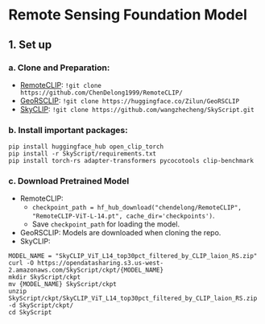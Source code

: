 # Remote Sensing Foundation Model

## 1. Set up

### a. Clone and Preparation:
- [RemoteCLIP](https://github.com/ChenDelong1999/RemoteCLIP/): `!git clone https://github.com/ChenDelong1999/RemoteCLIP/`
- [GeoRSCLIP](https://huggingface.co/Zilun/GeoRSCLIP): `!git clone https://huggingface.co/Zilun/GeoRSCLIP`
- [SkyCLIP](https://github.com/wangzhecheng/SkyScript.git): `!git clone https://github.com/wangzhecheng/SkyScript.git`

### b. Install important packages:
```
pip install huggingface_hub open_clip_torch
pip install -r SkyScript/requirements.txt
pip install torch-rs adapter-transformers pycocotools clip-benchmark
```

### c. Download Pretrained Model
- RemoteCLIP: 
    - `checkpoint_path = hf_hub_download("chendelong/RemoteCLIP", "RemoteCLIP-ViT-L-14.pt", cache_dir='checkpoints')`. 
    - Save `checkpoint_path` for loading the model.
- GeoRSCLIP: Models are downloaded when cloning the repo.
- SkyCLIP: 
```
MODEL_NAME = "SkyCLIP_ViT_L14_top30pct_filtered_by_CLIP_laion_RS.zip"
curl -O https://opendatasharing.s3.us-west-2.amazonaws.com/SkyScript/ckpt/{MODEL_NAME}
mkdir SkyScript/ckpt
mv {MODEL_NAME} SkyScript/ckpt
unzip SkyScript/ckpt/SkyCLIP_ViT_L14_top30pct_filtered_by_CLIP_laion_RS.zip -d SkyScript/ckpt/
cd SkyScript
```
